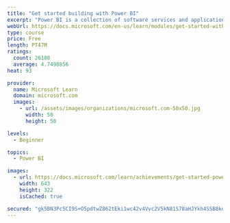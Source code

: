 ```yaml
---
title: "Get started building with Power BI"
excerpt: "Power BI is a collection of software services and applications that let you connect to all sorts of data sources and create compelling visuals and reports. You can benefit from receiving those reports, or you can share them with others inside or outside your organization. Learn the basics of Power BI, how its services and applications work together, and how they can be used to create or experience compelling visuals and analytics based on your data."
webUrl: https://docs.microsoft.com/en-us/learn/modules/get-started-with-power-bi/
type: course
price: Free
length: PT47M
ratings:
  count: 26188
  average: 4.7498856
heat: 93

provider:
  name: Microsoft Learn
  domain: microsoft.com
  images:
    - url: /assets/images/organizations/microsoft.com-50x50.jpg
      width: 50
      height: 50

levels:
  - Beginner

topics:
  - Power BI

images:
  - url: https://docs.microsoft.com/learn/achievements/get-started-power-bi-social.png
    width: 643
    height: 322
    isCached: true

secured: "gk5BN3Pc5CI9S+O5pdtwZ862tEki1wc42v4Vvc2V5kN81S78aHJYkh4SSB8kde24dU46PC1n3nbJQu2FmV25xA4BpNjTjf1VVV2/m2lpOY5iEh4gO+CzjqMAOal3zTh3/IC5IkjLnNAlBNb1LJiokTf0JvQbgULSvGTWceK/n9KBOm/t9UBIhvQ2RDQFhLtthNQvy+iJBt6XKbwBJ6HALyIWLTdn3vVDmhJK20tznBkzbYtbTHXj3+g7mw/y6a0P6in6GRWeAEFb9manBxl25pQ/3jtw/6JVvVn+WDvb54jcLGrwWJMDFBHf12TERybfe8Fie/tTGrfOmFfqo12prmGpiAYv5P4xC29acXJcLn9WEHJ5vuW/EU95RDUGh01wXXYIS2yrx7bD+L0Z2ZrfWrGRMggxFAn0pE/ko9NBPD1L2Z2UhRjsCX0d24a6510k;IOKfay7Eqt+kM6W2UnQchw=="
---
```


